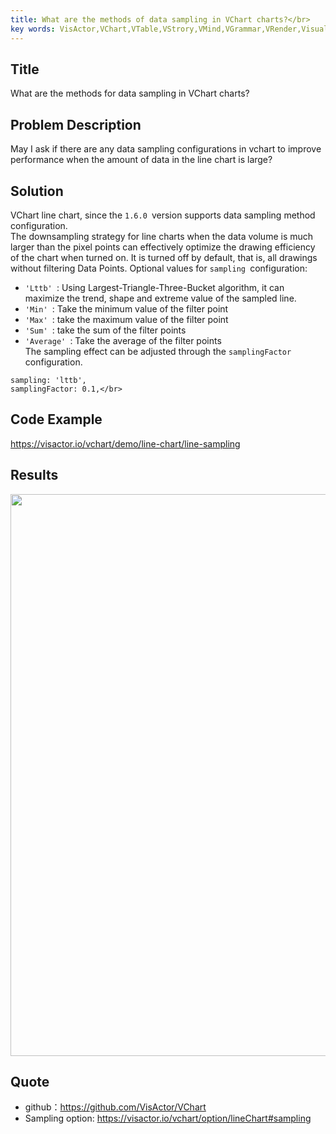 ```yaml
---
title: What are the methods of data sampling in VChart charts?</br>
key words: VisActor,VChart,VTable,VStrory,VMind,VGrammar,VRender,Visualization,Chart,Data,Table,Graph,Gis,LLM
---
```

## Title

What are the methods for data sampling in VChart charts?</br>


## Problem Description

May I ask if there are any data sampling configurations in vchart to improve performance when the amount of data in the line chart is large?</br>


## Solution

VChart line chart, since the `1.6.0 `version supports data sampling method configuration.</br>
The downsampling strategy for line charts when the data volume is much larger than the pixel points can effectively optimize the drawing efficiency of the chart when turned on. It is turned off by default, that is, all drawings without filtering Data Points. Optional values for `sampling `configuration:</br>
*  `'Lttb' `: Using Largest-Triangle-Three-Bucket algorithm, it can maximize the trend, shape and extreme value of the sampled line.</br>
*  `'Min' `: Take the minimum value of the filter point</br>
*  `'Max' `: take the maximum value of the filter point</br>
*  `'Sum' `: take the sum of the filter points</br>
*  `'Average' `: Take the average of the filter points</br>
The sampling effect can be adjusted through the `samplingFactor` configuration.</br>
```
sampling: 'lttb',
samplingFactor: 0.1,</br>
```


## Code Example

https://visactor.io/vchart/demo/line-chart/line-sampling</br>


## Results

<img src='https://cdn.jsdelivr.net/gh/xuanhun/articles/visactor/img/J07SbzPvJojZBFxcENtcJj13nCN.gif' alt='' width='1280' height='899'>



## Quote

*  github：https://github.com/VisActor/VChart</br>
*  Sampling option:  https://visactor.io/vchart/option/lineChart#sampling</br>

